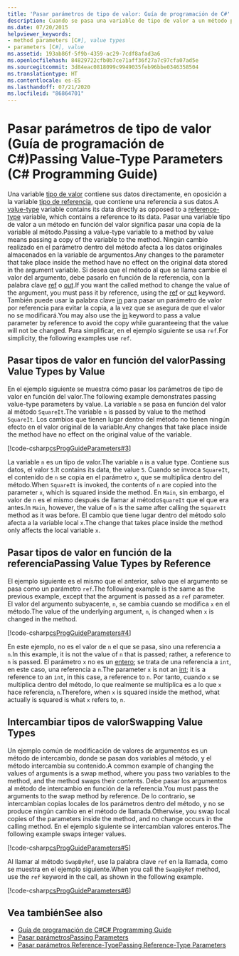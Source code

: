 ```yaml
---
title: 'Pasar parámetros de tipo de valor: Guía de programación de C#'
description: Cuando se pasa una variable de tipo de valor a un método por valor en C#, los cambios no tienen ningún efecto en los datos originales. Para cambiar el valor, pase por referencia.
ms.date: 07/20/2015
helpviewer_keywords:
- method parameters [C#], value types
- parameters [C#], value
ms.assetid: 193ab86f-5f9b-4359-ac29-7cdf8afad3a6
ms.openlocfilehash: 84829722cfb0b7ce71aff36f27a7c97cfa07ad5e
ms.sourcegitcommit: 3d84eac0818099c9949035feb96bbe0346358504
ms.translationtype: HT
ms.contentlocale: es-ES
ms.lasthandoff: 07/21/2020
ms.locfileid: "86864701"
---
```

# <a name="passing-value-type-parameters-c-programming-guide"></a><span data-ttu-id="53c90-104">Pasar parámetros de tipo de valor (Guía de programación de C#)</span><span class="sxs-lookup"><span data-stu-id="53c90-104">Passing Value-Type Parameters (C# Programming Guide)</span></span>
<span data-ttu-id="53c90-105">Una variable [tipo de valor](../../language-reference/builtin-types/value-types.md) contiene sus datos directamente, en oposición a la variable [tipo de referencia](../../language-reference/keywords/reference-types.md), que contiene una referencia a sus datos.</span><span class="sxs-lookup"><span data-stu-id="53c90-105">A [value-type](../../language-reference/builtin-types/value-types.md) variable contains its data directly as opposed to a [reference-type](../../language-reference/keywords/reference-types.md) variable, which contains a reference to its data.</span></span> <span data-ttu-id="53c90-106">Pasar una variable tipo de valor a un método en función del valor significa pasar una copia de la variable al método.</span><span class="sxs-lookup"><span data-stu-id="53c90-106">Passing a value-type variable to a method by value means passing a copy of the variable to the method.</span></span> <span data-ttu-id="53c90-107">Ningún cambio realizado en el parámetro dentro del método afecta a los datos originales almacenados en la variable de argumentos.</span><span class="sxs-lookup"><span data-stu-id="53c90-107">Any changes to the parameter that take place inside the method have no effect on the original data stored in the argument variable.</span></span> <span data-ttu-id="53c90-108">Si desea que el método al que se llama cambie el valor del argumento, debe pasarlo en función de la referencia, con la palabra clave [ref](../../language-reference/keywords/ref.md) o [out](../../language-reference/keywords/out-parameter-modifier.md).</span><span class="sxs-lookup"><span data-stu-id="53c90-108">If you want the called method to change the value of the argument, you must pass it by reference, using the [ref](../../language-reference/keywords/ref.md) or [out](../../language-reference/keywords/out-parameter-modifier.md) keyword.</span></span> <span data-ttu-id="53c90-109">También puede usar la palabra clave [in](../../language-reference/keywords/in-parameter-modifier.md) para pasar un parámetro de valor por referencia para evitar la copia, a la vez que se asegura de que el valor no se modificará.</span><span class="sxs-lookup"><span data-stu-id="53c90-109">You may also use the [in](../../language-reference/keywords/in-parameter-modifier.md) keyword to pass a value parameter by reference to avoid the copy while guaranteeing that the value will not be changed.</span></span> <span data-ttu-id="53c90-110">Para simplificar, en el ejemplo siguiente se usa `ref`.</span><span class="sxs-lookup"><span data-stu-id="53c90-110">For simplicity, the following examples use `ref`.</span></span>  
  
## <a name="passing-value-types-by-value"></a><span data-ttu-id="53c90-111">Pasar tipos de valor en función del valor</span><span class="sxs-lookup"><span data-stu-id="53c90-111">Passing Value Types by Value</span></span>  
 <span data-ttu-id="53c90-112">En el ejemplo siguiente se muestra cómo pasar los parámetros de tipo de valor en función del valor.</span><span class="sxs-lookup"><span data-stu-id="53c90-112">The following example demonstrates passing value-type parameters by value.</span></span> <span data-ttu-id="53c90-113">La variable `n` se pasa en función del valor al método `SquareIt`.</span><span class="sxs-lookup"><span data-stu-id="53c90-113">The variable `n` is passed by value to the method `SquareIt`.</span></span> <span data-ttu-id="53c90-114">Los cambios que tienen lugar dentro del método no tienen ningún efecto en el valor original de la variable.</span><span class="sxs-lookup"><span data-stu-id="53c90-114">Any changes that take place inside the method have no effect on the original value of the variable.</span></span>  
  
 [!code-csharp[csProgGuideParameters#3](~/samples/snippets/csharp/VS_Snippets_VBCSharp/csProgGuideParameters/CS/Parameters.cs#3)]  
  
 <span data-ttu-id="53c90-115">La variable `n` es un tipo de valor.</span><span class="sxs-lookup"><span data-stu-id="53c90-115">The variable `n` is a value type.</span></span> <span data-ttu-id="53c90-116">Contiene sus datos, el valor `5`.</span><span class="sxs-lookup"><span data-stu-id="53c90-116">It contains its data, the value `5`.</span></span> <span data-ttu-id="53c90-117">Cuando se invoca `SquareIt`, el contenido de `n` se copia en el parámetro `x`, que se multiplica dentro del método.</span><span class="sxs-lookup"><span data-stu-id="53c90-117">When `SquareIt` is invoked, the contents of `n` are copied into the parameter `x`, which is squared inside the method.</span></span> <span data-ttu-id="53c90-118">En `Main`, sin embargo, el valor de `n` es el mismo después de llamar al método`SquareIt` que el que era antes.</span><span class="sxs-lookup"><span data-stu-id="53c90-118">In `Main`, however, the value of `n` is the same after calling the `SquareIt` method as it was before.</span></span> <span data-ttu-id="53c90-119">El cambio que tiene lugar dentro del método solo afecta a la variable local `x`.</span><span class="sxs-lookup"><span data-stu-id="53c90-119">The change that takes place inside the method only affects the local variable `x`.</span></span>  
  
## <a name="passing-value-types-by-reference"></a><span data-ttu-id="53c90-120">Pasar tipos de valor en función de la referencia</span><span class="sxs-lookup"><span data-stu-id="53c90-120">Passing Value Types by Reference</span></span>  
 <span data-ttu-id="53c90-121">El ejemplo siguiente es el mismo que el anterior, salvo que el argumento se pasa como un parámetro `ref`.</span><span class="sxs-lookup"><span data-stu-id="53c90-121">The following example is the same as the previous example, except that the argument is passed as a `ref` parameter.</span></span> <span data-ttu-id="53c90-122">El valor del argumento subyacente, `n`, se cambia cuando se modifica `x` en el método.</span><span class="sxs-lookup"><span data-stu-id="53c90-122">The value of the underlying argument, `n`, is changed when `x` is changed in the method.</span></span>  
  
 [!code-csharp[csProgGuideParameters#4](~/samples/snippets/csharp/VS_Snippets_VBCSharp/csProgGuideParameters/CS/Parameters.cs#4)]  
  
 <span data-ttu-id="53c90-123">En este ejemplo, no es el valor de `n` el que se pasa, sino una referencia a `n`.</span><span class="sxs-lookup"><span data-stu-id="53c90-123">In this example, it is not the value of `n` that is passed; rather, a reference to `n` is passed.</span></span> <span data-ttu-id="53c90-124">El parámetro `x` no es un [entero](../../language-reference/builtin-types/integral-numeric-types.md); se trata de una referencia a `int`, en este caso, una referencia a `n`.</span><span class="sxs-lookup"><span data-stu-id="53c90-124">The parameter `x` is not an [int](../../language-reference/builtin-types/integral-numeric-types.md); it is a reference to an `int`, in this case, a reference to `n`.</span></span> <span data-ttu-id="53c90-125">Por tanto, cuando `x` se multiplica dentro del método, lo que realmente se multiplica es a lo que `x` hace referencia, `n`.</span><span class="sxs-lookup"><span data-stu-id="53c90-125">Therefore, when `x` is squared inside the method, what actually is squared is what `x` refers to, `n`.</span></span>  
  
## <a name="swapping-value-types"></a><span data-ttu-id="53c90-126">Intercambiar tipos de valor</span><span class="sxs-lookup"><span data-stu-id="53c90-126">Swapping Value Types</span></span>  
 <span data-ttu-id="53c90-127">Un ejemplo común de modificación de valores de argumentos es un método de intercambio, donde se pasan dos variables al método, y el método intercambia su contenido.</span><span class="sxs-lookup"><span data-stu-id="53c90-127">A common example of changing the values of arguments is a swap method, where you pass two variables to the method, and the method swaps their contents.</span></span> <span data-ttu-id="53c90-128">Debe pasar los argumentos al método de intercambio en función de la referencia.</span><span class="sxs-lookup"><span data-stu-id="53c90-128">You must pass the arguments to the swap method by reference.</span></span> <span data-ttu-id="53c90-129">De lo contrario, se intercambian copias locales de los parámetros dentro del método, y no se produce ningún cambio en el método de llamada.</span><span class="sxs-lookup"><span data-stu-id="53c90-129">Otherwise, you swap local copies of the parameters inside the method, and no change occurs in the calling method.</span></span> <span data-ttu-id="53c90-130">En el ejemplo siguiente se intercambian valores enteros.</span><span class="sxs-lookup"><span data-stu-id="53c90-130">The following example swaps integer values.</span></span>  
  
 [!code-csharp[csProgGuideParameters#5](~/samples/snippets/csharp/VS_Snippets_VBCSharp/csProgGuideParameters/CS/Parameters.cs#5)]  
  
 <span data-ttu-id="53c90-131">Al llamar al método `SwapByRef`, use la palabra clave `ref` en la llamada, como se muestra en el ejemplo siguiente.</span><span class="sxs-lookup"><span data-stu-id="53c90-131">When you call the `SwapByRef` method, use the `ref` keyword in the call, as shown in the following example.</span></span>  
  
 [!code-csharp[csProgGuideParameters#6](~/samples/snippets/csharp/VS_Snippets_VBCSharp/csProgGuideParameters/CS/Parameters.cs#6)]  
  
## <a name="see-also"></a><span data-ttu-id="53c90-132">Vea también</span><span class="sxs-lookup"><span data-stu-id="53c90-132">See also</span></span>

- [<span data-ttu-id="53c90-133">Guía de programación de C#</span><span class="sxs-lookup"><span data-stu-id="53c90-133">C# Programming Guide</span></span>](../index.md)
- [<span data-ttu-id="53c90-134">Pasar parámetros</span><span class="sxs-lookup"><span data-stu-id="53c90-134">Passing Parameters</span></span>](./passing-parameters.md)
- [<span data-ttu-id="53c90-135">Pasar parámetros Reference-Type</span><span class="sxs-lookup"><span data-stu-id="53c90-135">Passing Reference-Type Parameters</span></span>](./passing-reference-type-parameters.md)
